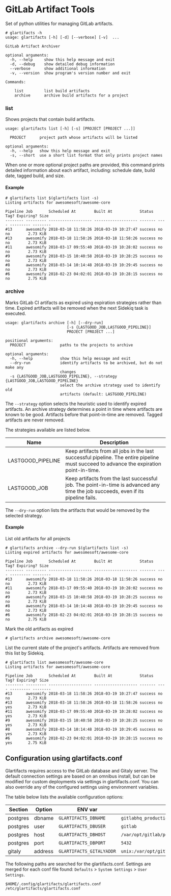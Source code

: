# GitLab Artifact Tools
Set of python utilities for managing GitLab artifacts.

```
# glartifacts -h
usage: glartifacts [-h] [-d] [--verbose] [-v]  ...

GitLab Artifact Archiver

optional arguments:
  -h, --help     show this help message and exit
  -d, --debug    show detailed debug information
  --verbose      show additional information
  -v, --version  show program's version number and exit

Commands:

    list         list build artifacts
    archive      archive build artifacts for a project
```

### list
Shows projects that contain build artifacts.
```
usage: glartifacts list [-h] [-s] [PROJECT [PROJECT ...]]

  PROJECT      project path whose artifacts will be listed

optional arguments:
  -h, --help   show this help message and exit
  -s, --short  use a short list format that only prints project names
```
When one or more optional
project paths are provided, this command prints detailed information about
each artifact, including: schedule date, build date, tagged build, and size.

#### Example
```
# glartifacts list $(glartifacts list -s)
Listing artifacts for awesomesoft/awesome-core 

Pipeline Job       Scheduled At        Built At            Status  Tag? Expiring? Size     
-------- --------- ------------------- ------------------- ------- ---- --------- -------- 
#13      awesomify 2018-03-18 11:58:26 2018-03-19 10:27:47 success no   no        2.73 KiB 
#13      awesomify 2018-03-18 11:58:26 2018-03-18 11:58:26 success no   no        2.73 KiB 
#11      awesomify 2018-03-17 09:55:40 2018-03-19 10:28:02 success no   no        2.73 KiB 
#9       awesomify 2018-03-15 10:40:58 2018-03-19 10:28:25 success no   no        2.73 KiB 
#8       awesomify 2018-03-14 10:14:48 2018-03-19 10:29:45 success no   no        2.73 KiB 
#6       awesomify 2018-02-23 04:02:01 2018-03-19 10:28:15 success no   no        2.75 KiB 
```

### archive
Marks GitLab CI artifacts as expired using expiration strategies rather than
time. Expired artifacts will be removed when the next Sidekiq task is
executed.

```
usage: glartifacts archive [-h] [--dry-run]
                           [-s {LASTGOOD_JOB,LASTGOOD_PIPELINE}]
                           PROJECT [PROJECT ...]

positional arguments:
  PROJECT               paths to the projects to archive

optional arguments:
  -h, --help            show this help message and exit
  --dry-run             identify artifacts to be archived, but do not make any
                        changes
  -s {LASTGOOD_JOB,LASTGOOD_PIPELINE}, --strategy {LASTGOOD_JOB,LASTGOOD_PIPELINE}
                        select the archive strategy used to identify old
                        artifacts (default: LASTGOOD_PIPELINE)
```

The `--strategy` option selects the heuristic used to identify expired
artifacts. An archive strategy determines a point in time where artifacts are
known to be good. Artifacts before that point-in-time are removed. Tagged
artifacts are never removed.

The strategies available are listed below.

|Name              |Description    |
|------------------|---------------|
|LASTGOOD_PIPELINE |Keep artifacts from all jobs in the last successful pipeline. The entire pipeline must succeed to advance the expiration point-in-time.|
|LASTGOOD_JOB    |Keep artifacts from the last successful job. The point-in-time is advanced any time the job succeeds, even if its pipeline fails.|

The `--dry-run` option lists the artifacts that would be removed by the
selected strategy.

#### Example

List old artifacts for all projects
```
# glartifacts archive --dry-run $(glartifacts list -s)
Listing expired artifacts for awesomesoft/awesome-core 

Pipeline Job       Scheduled At        Built At            Status  Tag? Expiring? Size     
-------- --------- ------------------- ------------------- ------- ---- --------- -------- 
#13      awesomify 2018-03-18 11:58:26 2018-03-18 11:58:26 success no   no        2.73 KiB 
#11      awesomify 2018-03-17 09:55:40 2018-03-19 10:28:02 success no   no        2.73 KiB 
#9       awesomify 2018-03-15 10:40:58 2018-03-19 10:28:25 success no   no        2.73 KiB 
#8       awesomify 2018-03-14 10:14:48 2018-03-19 10:29:45 success no   no        2.73 KiB 
#6       awesomify 2018-02-23 04:02:01 2018-03-19 10:28:15 success no   no        2.75 KiB
```
Mark the old artifacts as expired
```
# glartifacts archive awesomesoft/awesome-core
```

List the current state of the project's artifacts. Artifacts are removed
from this list by Sidekiq.
```
# glartifacts list awesomesoft/awesome-core
Listing artifacts for awesomesoft/awesome-core 

Pipeline Job       Scheduled At        Built At            Status  Tag? Expiring? Size     
-------- --------- ------------------- ------------------- ------- ---- --------- -------- 
#13      awesomify 2018-03-18 11:58:26 2018-03-19 10:27:47 success no   no        2.73 KiB 
#13      awesomify 2018-03-18 11:58:26 2018-03-18 11:58:26 success no   yes       2.73 KiB 
#11      awesomify 2018-03-17 09:55:40 2018-03-19 10:28:02 success no   yes       2.73 KiB 
#9       awesomify 2018-03-15 10:40:58 2018-03-19 10:28:25 success no   yes       2.73 KiB 
#8       awesomify 2018-03-14 10:14:48 2018-03-19 10:29:45 success no   yes       2.73 KiB 
#6       awesomify 2018-02-23 04:02:01 2018-03-19 10:28:15 success no   yes       2.75 KiB 
```

## Configuration using glartifacts.conf
Glartifacts requires access to the GitLab database and Gitaly server. The 
default connection settings are based on an omnibus install, but can be
modified for custom deployments via settings in glartifacts.conf. You can
also override any of the configured settings using environment variables.

The table below lists the available configuration options:

|Section   |Option   |ENV var   |Default |
|----------|---------|----------|--------|
|postgres |dbname |`GLARTIFACTS_DBNAME` |`gitlabhq_production` |
|postgres |user |`GLARTIFACTS_DBUSER` |`gitlab` |
|postgres |host |`GLARTIFACTS_DBHOST` |`/var/opt/gitlab/postgresql` |
|postgres |port |`GLARTIFACTS_DBPORT` |`5432` |
|gitaly |address |`GLARTIFACTS_GITALYADDR` |`unix:/var/opt/gitlab/gitaly/gitaly.socket` |

The following paths are searched for the glartifacts.conf. Settings are merged
for each conf file found: `Defaults` > `System Settings` > `User Settings`.
```
$HOME/.config/glartifacts/glartifacts.conf
/etc/glartifacts/glartifacts.conf
```
